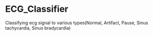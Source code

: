 # ECG_Classifier
Classifying ecg signal to various types(Normal, Artifact, Pause, Sinus tachycardia, Sinus bradycardia)
